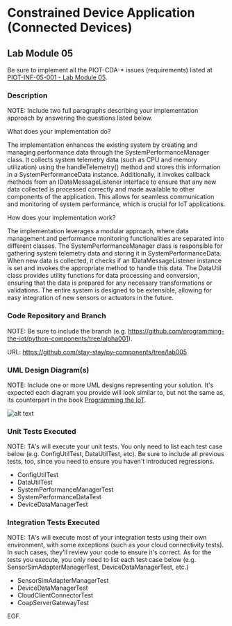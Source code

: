 # Constrained Device Application (Connected Devices)

## Lab Module 05

Be sure to implement all the PIOT-CDA-* issues (requirements) listed at [PIOT-INF-05-001 - Lab Module 05](https://github.com/orgs/programming-the-iot/projects/1#column-10488421).

### Description

NOTE: Include two full paragraphs describing your implementation approach by answering the questions listed below.

What does your implementation do? 

The implementation enhances the existing system by creating and managing performance data through the SystemPerformanceManager class. It collects system telemetry data (such as CPU and memory utilization) using the handleTelemetry() method and stores this information in a SystemPerformanceData instance. Additionally, it invokes callback methods from an IDataMessageListener interface to ensure that any new data collected is processed correctly and made available to other components of the application. This allows for seamless communication and monitoring of system performance, which is crucial for IoT applications.

How does your implementation work?

The implementation leverages a modular approach, where data management and performance monitoring functionalities are separated into different classes. The SystemPerformanceManager class is responsible for gathering system telemetry data and storing it in SystemPerformanceData. When new data is collected, it checks if an IDataMessageListener instance is set and invokes the appropriate method to handle this data. The DataUtil class provides utility functions for data processing and conversion, ensuring that the data is prepared for any necessary transformations or validations. The entire system is designed to be extensible, allowing for easy integration of new sensors or actuators in the future.

### Code Repository and Branch

NOTE: Be sure to include the branch (e.g. https://github.com/programming-the-iot/python-components/tree/alpha001).

URL: https://github.com/stay-stay/py-components/tree/lab005

### UML Design Diagram(s)

NOTE: Include one or more UML designs representing your solution. It's expected each
diagram you provide will look similar to, but not the same as, its counterpart in the
book [Programming the IoT](https://learning.oreilly.com/library/view/programming-the-internet/9781492081401/).

![alt text](image.png)

### Unit Tests Executed

NOTE: TA's will execute your unit tests. You only need to list each test case below
(e.g. ConfigUtilTest, DataUtilTest, etc). Be sure to include all previous tests, too,
since you need to ensure you haven't introduced regressions.


  - ConfigUtilTest
  - DataUtilTest
  - SystemPerformanceManagerTest
  - SystemPerformanceDataTest
  - DeviceDataManagerTest

### Integration Tests Executed

NOTE: TA's will execute most of your integration tests using their own environment, with
some exceptions (such as your cloud connectivity tests). In such cases, they'll review
your code to ensure it's correct. As for the tests you execute, you only need to list each
test case below (e.g. SensorSimAdapterManagerTest, DeviceDataManagerTest, etc.)

   - SensorSimAdapterManagerTest
   - DeviceDataManagerTest
   - CloudClientConnectorTest
   - CoapServerGatewayTest

EOF.

